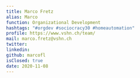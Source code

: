 ```yaml
---
title: Marco Fretz
alias: Marco
function: Organizational Development
hashtags: "#orgdev #sociocracy30 #homeautomation"
profile: https://www.vshn.ch/team/
mail: marco.fretz@vshn.ch
twitter:
linkedin:
github: marcofl
isClosed: true
date: 2020-11-08
---
```

